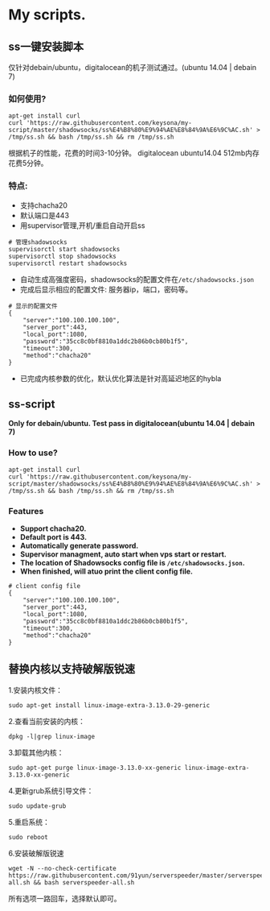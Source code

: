 # My scripts.

## ss一键安装脚本

仅针对debain/ubuntu，digitalocean的机子测试通过。(ubuntu 14.04 | debain 7)

### 如何使用?
```shell
apt-get install curl
curl 'https://raw.githubusercontent.com/keysona/my-script/master/shadowsocks/ss%E4%B8%80%E9%94%AE%E8%84%9A%E6%9C%AC.sh' > /tmp/ss.sh && bash /tmp/ss.sh && rm /tmp/ss.sh
```

根据机子的性能，花费的时间3-10分钟。
digitalocean ubuntu14.04 512mb内存 花费5分钟。

### 特点:
- 支持chacha20
- 默认端口是443
- 用supervisor管理,开机/重启自动开启ss
```shell
# 管理shadowsocks
supervisorctl start shadowsocks
supervisorctl stop shadowsocks
supervisorctl restart shadowsocks
```
- 自动生成高强度密码，shadowsocks的配置文件在```/etc/shadowsocks.json```
- 完成后显示相应的配置文件: 服务器ip，端口，密码等。
```shell
# 显示的配置文件
{
    "server":"100.100.100.100",
    "server_port":443,
    "local_port":1080,
    "password":"35cc8c0bf8810a1ddc2b86b0cb80b1f5",
    "timeout":300,
    "method":"chacha20"
}
```
- 已完成内核参数的优化，默认优化算法是针对高延迟地区的hybla

## ss-script

**Only for debain/ubuntu. Test pass in digitalocean(ubuntu 14.04 | debain 7)**

### How to use?

```shell
apt-get install curl
curl 'https://raw.githubusercontent.com/keysona/my-script/master/shadowsocks/ss%E4%B8%80%E9%94%AE%E8%84%9A%E6%9C%AC.sh' > /tmp/ss.sh && bash /tmp/ss.sh && rm /tmp/ss.sh
```
### Features
- **Support chacha20.**
- **Default port is 443.**
- **Automatically generate password.**
- **Supervisor managment, auto start when vps  start or restart.**
- **The location of Shadowsocks config file is ```/etc/shadowsocks.json```.**
- **When finished, will atuo print the client config file.**
```shell
# client config file
{
    "server":"100.100.100.100",
    "server_port":443,
    "local_port":1080,
    "password":"35cc8c0bf8810a1ddc2b86b0cb80b1f5",
    "timeout":300,
    "method":"chacha20"
}
```

## 替换内核以支持破解版锐速 
1.安装内核文件：
```
sudo apt-get install linux-image-extra-3.13.0-29-generic
```
2.查看当前安装的内核：
```
dpkg -l|grep linux-image
```
3.卸载其他内核：
```
sudo apt-get purge linux-image-3.13.0-xx-generic linux-image-extra-3.13.0-xx-generic
```
4.更新grub系统引导文件：
```
sudo update-grub
```
5.重启系统：
```
sudo reboot
```
6.安装破解版锐速
```
wget -N --no-check-certificate https://raw.githubusercontent.com/91yun/serverspeeder/master/serverspeeder-all.sh && bash serverspeeder-all.sh
```
所有选项一路回车，选择默认即可。
